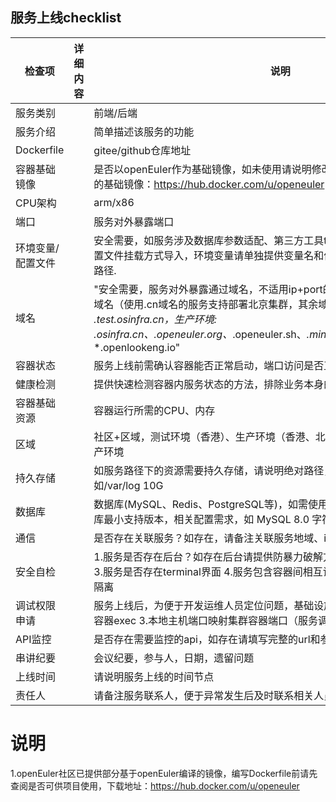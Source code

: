 ## 服务上线checklist
|检查项|详细内容|说明|result|
|--|--|--|--|
|服务类别|		|前端/后端| |
|服务介绍|		|简单描述该服务的功能| |
|Dockerfile|		|gitee/github仓库地址| |
|容器基础镜像|		|是否以openEuler作为基础镜像，如未使用请说明修改计划（openEuler社区已提供的基础镜像：https://hub.docker.com/u/openeuler ）| |
|CPU架构|		|arm/x86| |
|端口|		|服务对外暴露端口| |
|环境变量/配置文件|		|安全需要，如服务涉及数据库参数适配、第三方工具token，建议使用环境变量或配置文件挂载方式导入，环境变量请单独提供变量名和值，配置文件请提供模板和挂载路径.| |
|域名|		|"安全需要，服务对外暴露通过域名，不适用ip+port的形式，前端服务请确认使用的域名（使用.cn域名的服务支持部署北京集群，其余域名只能部署香港）, 测试环境: *.test.osinfra.cn，生产环境: *.osinfra.cn、*.openeuler.org、*.openeuler.sh、*.mindspore.cn、*.opengauss.org、*.openlookeng.io"| |
|容器状态|		|服务上线前需确认容器能否正常启动，端口访问是否正常（请提供自验证报告）| |
|健康检测|		|提供快速检测容器内服务状态的方法，排除业务本身的干扰，便于快速定位问题| |
|容器基础资源|		|容器运行所需的CPU、内存| |
|区域|		|社区+区域，测试环境（香港）、生产环境（香港、北京）格式： mindspore 北京 生产环境| |
|持久存储|		|如服务路径下的资源需要持久存储，请说明绝对路径，以及所需存储空间大小，例如/var/log 10G| |
|数据库|		|数据库(MySQL、Redis、PostgreSQL等)，如需使用数据库，请提供业务所需数据库最小支持版本，相关配置需求，如 MySQL 8.0 字符集UTF8,Redis 5.0 512M | |
|通信|		|是否存在关联服务？如存在，请备注关联服务地域、ip或域名| |
|安全自检|		|1.服务是否存在后台？如存在后台请提供防暴力破解方案  2.服务是否有高危端口暴露  3.服务是否存在terminal界面  4.服务包含容器间相互访问关系，用于上线后进行网络隔离| |
|调试权限申请|		|服务上线后，为便于开发运维人员定位问题，基础设施提供以下权限：1.日志查看 2.容器exec 3.本地主机端口映射集群容器端口（服务调试）| |
|API监控|		|是否存在需要监控的api，如存在请填写完整的url和参数| |
|串讲纪要|		|会议纪要，参与人，日期，遗留问题| |
|上线时间|		|请说明服务上线的时间节点| |
|责任人|		|请备注服务联系人，便于异常发生后及时联系相关人员处理| |

# 说明
1.openEuler社区已提供部分基于openEuler编译的镜像，编写Dockerfile前请先查阅是否可供项目使用，下载地址：https://hub.docker.com/u/openeuler
